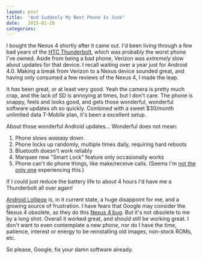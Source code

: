 ```yaml
---
layout: post
title:  "And Suddenly My Best Phone Is Junk"
date:   2015-01-20
categories: 
---
```

I bought the Nexus 4 shortly after it came out. I'd been living through a few
bad years of the [HTC Thunderbolt](http://phandroid.com/2013/04/30/htc-thunderbolt-apology/), which was probably the worst
phone I've owned. Aside from being a bad phone, Verizon was *extremely*
slow about updates for that device. I recall waiting over a year just for Android 4.0.
Making a break from Verizon to a Nexus device sounded great, and having
only consumed a few reviews of the Nexus 4, I made the leap.

It *has* been great, or at least very good. Yeah the camera is pretty much crap, and the lack of SD is annoying at times, but I don't care. The phone is snappy, feels and looks good, and gets those
wonderful, wonderful software updates oh so quickly.  Combined with a sweet
$30/month unlimited data T-Mobile plan, it's been a excellent setup.

About those wonderful Android updates... Wonderful does not mean:

1. Phone slows *waaaay* down
2. Phone locks up randomly, multiple times daily, requiring hard reboots
3. Bluetooth doesn't work reliably
4. Marquee new "Smart Lock" feature only occasionally works
5. Phone can't do phone things, like make/receive calls. (Seems I'm 
[not the only one](https://code.google.com/p/android/issues/detail?id=82949#c483) experiencing this.)

If I could just reduce the battery life to about 4 hours I'd have me a Thunderbolt all over again!

[Android Lollipop](http://en.wikipedia.org/wiki/Android_Lollipop) is, in it current
state, a huge disappoint for me, and a growing source of frustration. I have fears
that Google may consider the Nexus 4 obsolete, as they do this [Nexus 4 bug](https://code.google.com/p/android/issues/detail?id=41626#c68).  But it's not obsolete
to me by a long shot. Overall it worked great, and should still be working great.
I don't want to even contemplate a new phone, nor do I have the time, patience, 
interest or energy to be reinstalling old images, non-stock ROMs, etc.

So please, Google, fix your damn software already.

